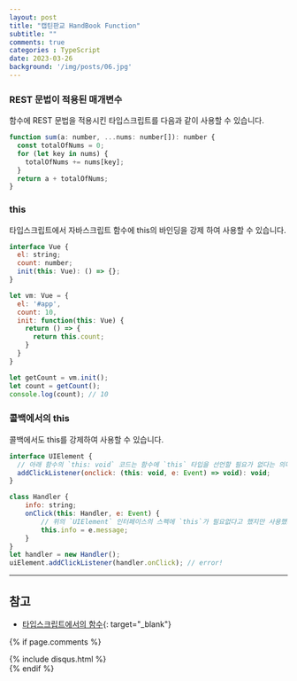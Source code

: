 ```yaml
---
layout: post
title: "캡틴판교 HandBook Function"
subtitle: ""
comments: true
categories : TypeScript
date: 2023-03-26
background: '/img/posts/06.jpg'
---
```


### REST 문법이 적용된 매개변수
함수에 REST 문법을 적용시킨 타입스크립트를 다음과 같이 사용할 수 있습니다.

```javascript
function sum(a: number, ...nums: number[]): number {
  const totalOfNums = 0;
  for (let key in nums) {
    totalOfNums += nums[key];
  }
  return a + totalOfNums;
}
```

### this
타입스크립트에서 자바스크립트 함수에 this의 바인딩을 강제 하여 사용할 수 있습니다.
```javascript
interface Vue {
  el: string;
  count: number;
  init(this: Vue): () => {};
}

let vm: Vue = {
  el: '#app',
  count: 10,
  init: function(this: Vue) {
    return () => {
      return this.count;
    }
  }
}

let getCount = vm.init();
let count = getCount();
console.log(count); // 10
```

### 콜백에서의 this
콜백에서도 this를 강제하여 사용할 수 있습니다.

```javascript
interface UIElement {
  // 아래 함수의 `this: void` 코드는 함수에 `this` 타입을 선언할 필요가 없다는 의미입니다.
  addClickListener(onclick: (this: void, e: Event) => void): void;
}

class Handler {
    info: string;
    onClick(this: Handler, e: Event) {
        // 위의 `UIElement` 인터페이스의 스펙에 `this`가 필요없다고 했지만 사용했기 때문에 에러가 발생합니다.
        this.info = e.message;
    }
}
let handler = new Handler();
uiElement.addClickListener(handler.onClick); // error!
```



---
## 참고
- [타입스크립트에서의 함수](https://www.typescriptlang.org/ko/docs/handbook/2/functions.html){: target="_blank"}


{% if page.comments %}
<div id="post-disqus" class="container">
{% include disqus.html %}
</div>
{% endif %}
